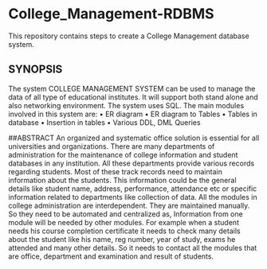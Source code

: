 # College_Management-RDBMS
This repository contains steps to create a College Management database system.

## SYNOPSIS

The system COLLEGE MANAGEMENT SYSTEM
can be used to manage the data of all type of educational institutes. It will support both stand alone and also networking environment. The system uses SQL. The main modules involved in this system are:
  •	ER diagram
  •	ER diagram to Tables
  •	Tables in database
  •	Insertion in tables
  •	Various DDL, DML Queries

##ABSTRACT
    An organized and systematic office solution is essential for all universities and organizations. There are many departments of
    administration for the maintenance of college information and student databases in any institution. All these departments provide
    various records regarding students. Most of these track records need to maintain information about the students. This information
    could be the general details like student name, address, performance, attendance etc or specific information related to departments
    like collection of data.
    All the modules in college administration are interdependent. They are maintained manually. So they need to be automated and
    centralized as, Information from one module will be needed by other modules. For example when a student needs his course completion
    certificate it needs to check many details about the student like his name, reg number, year of study, exams he attended and many
    other details. So it needs to contact all the modules that are office, department and examination and result of students.
